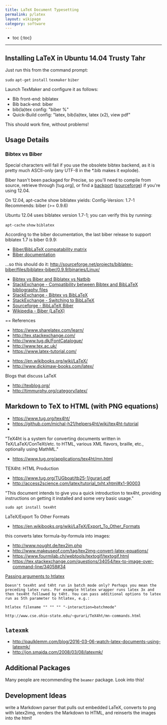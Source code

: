 ```yaml
---
title: LaTeX Document Typesetting
permalink: p/latex
layout: wikipage
category: software
---
```


* toc
{:toc}

----

Installing LaTeX in Ubuntu 14.04 Trusty Tahr
--------------------------------------------

Just run this from the command prompt:

`sudo` `apt-get` `install` `texmaker` `biber`

Launch TexMaker and configure it as follows:

-   Bib front-end: biblatex
-   Bib back-end: biber
-   bib(la)tex config: "biber %"
-   Quick-Build config: "latex, bib(la)tex, latex (x2), view pdf"

This should work fine, without problems!

Usage Details
-------------

### Bibtex vs Biber

Special characters will fail if you use the obsolete bibtex backend, as it is pretty much ASCII-only (any UTF-8 in the \*.bib makes it explode).

Biber hasn't been packaged for Precise, so you'll need to compile from source, retrieve through \[tug.org\], or find a [backport](http://tuxette.nathalievilla.org/?p=1368) ([sourceforge](http://sourceforge.net/projects/biblatex-biber/files/biblatex-biber/)) if you're using 12.04.

On 12.04, apt-cache show biblatex yields: Config-Version: 1.7-1 Recommends: biber (&gt;= 0.9.6)

Ubuntu 12.04 uses biblatex version 1.7-1; you can verify this by running:

`apt-cache` `show` `biblatex`

According to the biber documentation, the last biber release to support biblatex 1.7 is biber 0.9.9:

-   [Biber/BibLaTeX compatability matrix](http://i.stack.imgur.com/4O4Gx.png)
-   [Biber documentation](http://sourceforge.net/projects/biblatex-biber/files/biblatex-biber/1.0/documentation/biber.pdf/download)

...so this should do it: <http://sourceforge.net/projects/biblatex-biber/files/biblatex-biber/0.9.9/binaries/Linux/>

-   [Bibtex vs Biber and Biblatex vs Natbib](http://tex.stackexchange.com/questions/25701/bibtex-vs-biber-and-biblatex-vs-natbib)
-   [StackExchange - Compatibility between Bibtex and BibLaTeX bibliography files](http://tex.stackexchange.com/questions/37095/compatibility-of-bibtex-and-biblatex-bibliography-files)
-   [StackExchange - Bibtex vs BibLaTeX](http://tex.stackexchange.com/questions/8411/what-is-the-difference-between-bibtex-and-biblatex)
-   [StackExchange - Switching to BibLaTeX](http://tex.stackexchange.com/questions/5091/what-to-do-to-switch-to-biblatex)
-   [Sourceforge - BibLaTeX Biber](http://biblatex-biber.sourceforge.net/)
-   [Wikipedia - Biber (LaTeX)](http://en.wikipedia.org/wiki/Biber_(LaTeX))

== References

-   <https://www.sharelatex.com/learn/>
-   <http://tex.stackexchange.com/>
-   <http://www.tug.dk/FontCatalogue/>
-   <http://www.tex.ac.uk/>
-   <https://www.latex-tutorial.com/>

<!-- -->

-   <https://en.wikibooks.org/wiki/LaTeX/>
-   <http://www.dickimaw-books.com/latex/>

Blogs that discuss LaTeX

-   <http://texblog.org/>
-   <http://timmurphy.org/category/latex/>


## Markdown to TeX to HTML (with PNG equations)

+ https://www.tug.org/tex4ht/
+ https://github.com/michal-h21/helpers4ht/wiki/tex4ht-tutorial
+

"TeX4ht is a system for converting documents written in TeX/LaTeX/ConTeXt/etc. to HTML, various XML flavors, braille, etc., optionally using MathML."

+ https://www.tug.org/applications/tex4ht/mn.html

TEX4ht: HTML Production

+ https://www.tug.org/TUGboat/tb25-1/gurari.pdf
+ http://access2science.com/latex/tutorial_txht.xhtml#x1-90003

"This document intends to give you a quick introduction to tex4ht, providing instructions on getting it installed and some very basic usage."

`sudo apt install tex4ht`

LaTeX/Export To Other Formats

+ https://en.wikibooks.org/wiki/LaTeX/Export_To_Other_Formats

this converts latex formula-by-formula into images:

+ http://www.nought.de/tex2im.php
+ http://www.makeuseof.com/tag/tex2img-convert-latex-equations/
+ https://www.fourmilab.ch/webtools/textogif/textogif.html
+ https://tex.stackexchange.com/questions/34054/tex-to-image-over-command-line/34058#34

[Passing arguments to htlatex](https://groups.google.com/forum/#!topic/comp.text.tex/eQFyCQflD4U)

    Doesn't tex4ht and t4ht run in batch mode only? Perhaps you mean the
    preceding latex runs. For example htlatex wrapper runs latex 3x and
    then tex4ht followed by t4ht. You can pass additional options to latex
    run as 5th parameter to htlatex, e.g.:

    htlatex filename "" "" "" "-interaction=batchmode"

    http://www.cse.ohio-state.edu/~gurari/TeX4ht/mn-commands.html


## `latexmk`

+ http://paulklemm.com/blog/2016-03-06-watch-latex-documents-using-latexmk/
+ http://jon.smajda.com/2008/03/08/latexmk/


## Additional Packages

Many people are recommending the `beamer` package.  Look into this!


## Development Ideas

write a Markdown parser that pulls out embedded LaTeX, converts to png with latex2img, renders the Markdown to HTML, and reinserts the images into the html!
